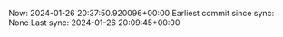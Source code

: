 Now: 2024-01-26 20:37:50.920096+00:00 Earliest commit since sync: None Last sync: 2024-01-26 20:09:45+00:00
